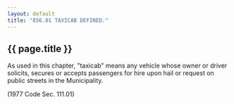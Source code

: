 ```yaml
---
layout: default 
title: "856.01 TAXICAB DEFINED."
---
```


{{ page.title }}
----------------

As used in this chapter, "taxicab" means any vehicle whose owner or
driver solicits, secures or accepts passengers for hire upon hail or
request on public streets in the Municipality.

(1977 Code Sec. 111.01)
